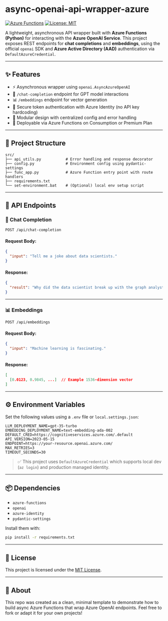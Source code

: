 # async-openai-api-wrapper-azure

[![Azure Functions](https://img.shields.io/badge/Azure--Functions-Python-blue?logo=azure-functions)](https://learn.microsoft.com/en-us/azure/azure-functions/)
[![License: MIT](https://img.shields.io/badge/License-MIT-green.svg)](LICENSE)

A lightweight, asynchronous API wrapper built with **Azure Functions (Python)** for interacting with the **Azure OpenAI Service**. This project exposes REST endpoints for **chat completions** and **embeddings**, using the official `openai` SDK and **Azure Active Directory (AAD)** authentication via `DefaultAzureCredential`.

---

## ✨ Features

- ⚡️ Asynchronous wrapper using `openai.AsyncAzureOpenAI`
- 🧠 `/chat-completion` endpoint for GPT model interactions
- 📊 `/embeddings` endpoint for vector generation
- 🔐 Secure token authentication with Azure Identity (no API key hardcoding)
- 🧱 Modular design with centralized config and error handling
- 🚀 Deployable via Azure Functions on Consumption or Premium Plan

---

## 📁 Project Structure

```text
src/
├── api_utils.py           # Error handling and response decorator
├── config.py              # Environment config using pydantic-settings
├── func_app.py            # Azure Function entry point with route handlers
├── requirements.txt
└── set-environment.bat    # (Optional) local env setup script
```

---

## 🚀 API Endpoints

### 🧠 Chat Completion

```http
POST /api/chat-completion
```

#### Request Body:

```json
{
  "input": "Tell me a joke about data scientists."
}
```

#### Response:

```json
{
  "result": "Why did the data scientist break up with the graph analyst? There was no correlation."
}
```

---

### 📊 Embeddings

```http
POST /api/embeddings
```

#### Request Body:

```json
{
  "input": "Machine learning is fascinating."
}
```

#### Response:

```json
[
  [0.0123, 0.9845, ...]  // Example 1536-dimension vector
]
```

---

## ⚙️ Environment Variables

Set the following values using a `.env` file or `local.settings.json`:

```env
LLM_DEPLOYMENT_NAME=gpt-35-turbo
EMBEDDING_DEPLOYMENT_NAME=text-embedding-ada-002
DEFAULT_CRED=https://cognitiveservices.azure.com/.default
API_VERSION=2023-05-15
ENDPOINT=https://your-resource.openai.azure.com/
MAX_RETRIES=3
TIMEOUT_SECONDS=30
```

> ✅ This project uses `DefaultAzureCredential` which supports local dev (`az login`) and production managed identity.

---

## 📦 Dependencies

- `azure-functions`
- `openai`
- `azure-identity`
- `pydantic-settings`

Install them with:

```bash
pip install -r requirements.txt
```

---

## 📄 License

This project is licensed under the [MIT License](LICENSE).

---

## 🙇 About

This repo was created as a clean, minimal template to demonstrate how to build async Azure Functions that wrap Azure OpenAI endpoints. Feel free to fork or adapt it for your own projects!
